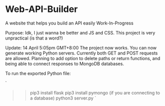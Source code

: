 # Web-API-Builder
A website that helps you build an API easily
Work-In-Progress

Purpose: Idk, I just wanna be better and JS and CSS. This project is very unpractical (is that a word?)

Update: 14 April 5:05pm GMT+8:00
The project now works. You can now generate working Python servers. Currently both GET and POST requests are allowed.
Planning to add option to delete paths or return functions, and being able to connect responses to MongoDB databases.

To run the exported Python file:

`
>> pip3 install flask
>> pip3 install pymongo (if you are connecting to a database)
>> python3 server.py
`
